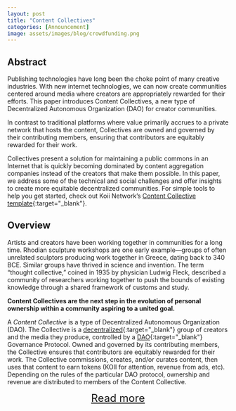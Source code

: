 ```yaml
---
layout: post
title: "Content Collectives"
categories: [Announcement]
image: assets/images/blog/crowdfunding.png
---
```


## Abstract

Publishing technologies have long been the choke point of many creative industries. With new internet technologies, we can now create communities centered around media where creators are appropriately rewarded for their efforts. This paper introduces Content Collectives, a new type of Decentralized Autonomous Organization (DAO) for creator communities.

In contrast to traditional platforms where value primarily accrues to a private network that hosts the content, Collectives are owned and governed by their contributing members, ensuring that contributors are equitably rewarded for their work.

Collectives present a solution for maintaining a public commons in an Internet that is quickly becoming dominated by content aggregation companies instead of the creators that make them possible. In this paper, we address some of the technical and social challenges and offer insights to create more equitable decentralized communities. For simple tools to help you get started, check out Koii Network’s [Content Collective template](https://koii.me/contentcollective){:target="\_blank"}.

## Overview

Artists and creators have been working together in communities for a long time. Rhodian sculpture workshops are one early example—groups of often unrelated sculptors producing work together in Greece, dating back to 340 BCE. Similar groups have thrived in science and invention. The term “thought collective,” coined in 1935 by physician Ludwig Fleck, described a community of researchers working together to push the bounds of existing knowledge through a shared framework of customs and study.

**Content Collectives are the next step in the evolution of personal ownership within a community aspiring to a united goal.**

A _Content Collective_ is a type of Decentralized Autonomous Organization (DAO). The Collective is a [decentralized](https://en.wikipedia.org/wiki/Decentralization){:target="\_blank"} group of creators and the media they produce, controlled by a [DAO](https://docs.google.com/document/d/1n-n3C4BjWheY02r-Cd8zEbwvFA-AMVxvE5uT7oScFuQ/edit#heading=h.yu3q8wm7j8ll){:target="\_blank"} Governance Protocol. Owned and governed by its contributing members, the Collective ensures that contributors are equitably rewarded for their work. The Collective commissions, creates, and/or curates content, then uses that content to earn tokens (KOII for attention, revenue from ads, etc). Depending on the rules of the particular DAO protocol, ownership and revenue are distributed to members of the Content Collective.

<div class="more" style="text-align: center;">
<a href="/Content-Collectives-Paper" id="myBtn" style="font-size: 1.5rem;">Read more</a>
</div>
